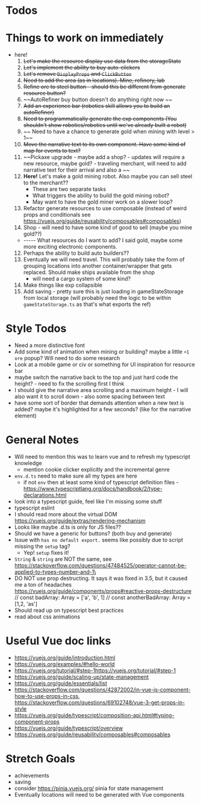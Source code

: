 # Todos

# Things to work on immediately 
* here! 
    1.  ~~Let's make the resource display use data from the storageState~~
    2. ~~Let's implement the ability to buy auto-clickers~~
    3. ~~Let's remove `DisplayProps` and `ClickButton`~~
    4. ~~Need to add the area (as in locations). Mine, refinery, lab~~
    5. ~~Refine ore to steel button - should this be different from generate resource button?~~
    7.  ~~AutoRefiner buy button doesn't do anything right now ~~
    10.  ~~Add an experience bar (robotics skill allows you to build an autoRefiner)~~
    11. ~~Need to programmatically generate the exp components (You shouldn't show robotics/robotics until we've already built a robot)~~
    13. ~~ Need to have a chance to generate gold when mining with level > 1~~
    14. ~~Move the narrative text to its own component. Have some kind of map for events to text?~~
    13. ~~Pickaxe upgrade - maybe add a shop? - updates will require a new resource, maybe gold? - traveling merchant, will need to add narrative text for their arrival and also a ~~
    14. **Here!**   Let's make a gold mining robot. Also maybe you can sell steel to the merchant??
        - These are two separate tasks
        - What triggers the ability to build the gold mining robot?
        - May want to have the gold miner work on a slower loop?
    14. Refactor generate resources to use composable (instead of weird props and conditionals
    see https://vuejs.org/guide/reusability/composables#composables)
    10. Shop - will need to have some kind of good to sell (maybe you mine gold??)
    - ----- What resources do I want to add? I said gold, maybe some more exciting electronic components.
    12. Perhaps the ability to build auto builders??
    11. Eventually we will need travel. This will probably take the form of grouping locations into another container/wrapper that gets replaced. Should make ships available from the shop
        - will need a cargo system of some kind?
    12. Make things like exp collapsible 
    12. Add saving - pretty sure this is just loading in gameStateStorage from local storage (will probably need the logic to be within `gameStateStorage.ts` as that's what exports the ref)
    

# Style Todos
* Need a more distinctive font 
* Add some kind of animation when mining or building? maybe a little `+1 ore` popup? Will need to do some research
* Look at a mobile game or civ or something for UI inspiration for resource bar
* maybe switch the narrative back to the top and just hard code the height? - need to fix the scrolling first I think
* I should give the narrative area scrolling and a maximum height - I will also want it to scroll down - also some spacing between text
* have some sort of border that demands attention when a new text is added? maybe it's highlighted for a few seconds? (like for the narrative element)

# General Notes
* Will need to mention this was to learn vue and to refresh my typescript knowledge 
    - mention cookie clicker explicitly and the incremental genre 
* `env.d.ts` need to make sure all my types are here
    - if not `env` then at least some kind of typescript definition files - https://www.typescriptlang.org/docs/handbook/2/type-declarations.html 
* look into a typescript guide, feel like I'm missing some stuff
* typescript eslint
* I should read more about the virtual DOM https://vuejs.org/guide/extras/rendering-mechanism 
* Looks like maybe .d.ts is only for JS files?? 
* Should we have a generic for buttons? (both buy and generate)
* Issue with `has no default export.` seems like possibly due to script missing the `setup` tag?
    - Yep! `setup` fixes it!
* `String` & `string` are NOT the same, see https://stackoverflow.com/questions/47484525/operator-cannot-be-applied-to-types-number-and-1\
* DO NOT use prop destructing. It says it was fixed in 3.5, but it caused me a ton of headaches https://vuejs.org/guide/components/props#reactive-props-destructure
// const badArray: Array<string> = ['a', 'b', 1]
// const anotherBadArray: Array<number> = [1,2, 'as'] 
* Should read up on typescript best practices
* read about css animations

# Useful Vue doc links
* https://vuejs.org/guide/introduction.html
* https://vuejs.org/examples/#hello-world
* https://vuejs.org/tutorial/#step-1https://vuejs.org/tutorial/#step-1
* https://vuejs.org/guide/scaling-up/state-management
* https://vuejs.org/guide/essentials/list 
* https://stackoverflow.com/questions/42872002/in-vue-js-component-how-to-use-props-in-css, https://stackoverflow.com/questions/69102748/vue-3-get-props-in-style
* https://vuejs.org/guide/typescript/composition-api.html#typing-component-props
* https://vuejs.org/guide/typescript/overview
* https://vuejs.org/guide/reusability/composables#composables
 

# Stretch Goals
* achievements
* saving
* consider https://pinia.vuejs.org/ pinia for state management
* Eventually locations will need to be generated with Vue components
